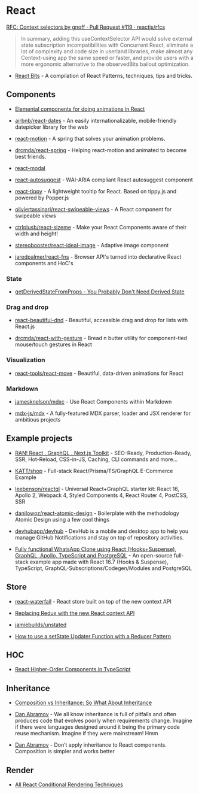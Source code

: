 # React

[RFC: Context selectors by gnoff · Pull Request #119 · reactjs/rfcs](https://github.com/reactjs/rfcs/pull/119)

> In summary, adding this useContextSelector API would solve external state subscription incompatibilities with Concurrent React, eliminate a lot of complexity and code size in userland libraries, make almost any Context-using app the same speed or faster, and provide users with a more ergonomic alternative to the observedBits bailout optimization.

- [React Bits](https://vasanthk.gitbooks.io/react-bits/) - A compilation of React Patterns, techniques, tips and tricks.

## Components

- [Elemental components for doing animations in React](https://github.com/nitin42/animate-components)

- [airbnb/react-dates](https://github.com/airbnb/react-dates) - An easily internationalizable, mobile-friendly datepicker library for the web

- [react-motion](https://github.com/chenglou/react-motion) - A spring that solves your animation problems.

- [drcmda/react-spring](https://github.com/drcmda/react-spring) - Helping react-motion and animated to become best friends.

- [react-modal](https://github.com/reactjs/react-modal)

- [react-autosuggest](https://github.com/moroshko/react-autosuggest) - WAI-ARIA compliant React autosuggest component

- [react-tippy](https://github.com/tvkhoa/react-tippy/) - A lightweight tooltip for React. Based on tippy.js and powered by Popper.js

- [oliviertassinari/react-swipeable-views](https://github.com/oliviertassinari/react-swipeable-views) - A React component for swipeable views

- [ctrlplusb/react-sizeme](https://github.com/ctrlplusb/react-sizeme) - Make your React Components aware of their width and height!

- [stereobooster/react-ideal-image](https://github.com/stereobooster/react-ideal-image) - Adaptive image component

- [jaredpalmer/react-fns](https://github.com/jaredpalmer/react-fns) - Browser API's turned into declarative React components and HoC's

### State

- [getDerivedStateFromProps - You Probably Don't Need Derived State](https://reactjs.org/blog/2018/06/07/you-probably-dont-need-derived-state.html#recommendation-fully-uncontrolled-component-with-a-key)

### Drag and drop

- [react-beautiful-dnd](https://github.com/atlassian/react-beautiful-dnd) - Beautiful, accessible drag and drop for lists with React.js

- [drcmda/react-with-gesture](https://github.com/drcmda/react-with-gesture) - Bread n butter utility for component-tied mouse/touch gestures in React

### Visualization

- [react-tools/react-move](https://github.com/react-tools/react-move) - Beautiful, data-driven animations for React

### Markdown

- [jamesknelson/mdxc](https://github.com/jamesknelson/mdxc) - Use React Components within Markdown

- [mdx-js/mdx](https://github.com/mdx-js/mdx) - A fully-featured MDX parser, loader and JSX renderer for ambitious projects

## Example projects

- [RAN! React . GraphQL . Next.js Toolkit](https://github.com/Sly777/ran) - SEO-Ready, Production-Ready, SSR, Hot-Reload, CSS-in-JS, Caching, CLI commands and more...

- [KATT/shop](https://github.com/KATT/shop) - Full-stack React/Prisma/TS/GraphQL E-Commerce Example

- [leebenson/reactql](https://github.com/leebenson/reactql) - Universal React+GraphQL starter kit: React 16, Apollo 2, Webpack 4, Styled Components 4, React Router 4, PostCSS, SSR

- [danilowoz/react-atomic-design](https://github.com/danilowoz/react-atomic-design) - Boilerplate with the methodology Atomic Design using a few cool things

- [devhubapp/devhub](https://github.com/devhubapp/devhub) - DevHub is a mobile and desktop app to help you manage GitHub Notifications and stay on top of repository activities.

- [Fully functional WhatsApp Clone using React (Hooks+Suspense), GraphQL, Apollo, TypeScript and PostgreSQL](https://medium.com/the-guild/whatsapp-clone-using-react-hooks-suspense-graphql-apollo-typescript-and-postgresql-de1840c27d21) - An open-source full-stack example app made with React 16.7 (Hooks & Suspense), TypeScript, GraphQL-Subscriptions/Codegen/Modules and PostgreSQL

## Store

- [react-waterfall](https://github.com/didierfranc/react-waterfall) - React store built on top of the new context API

- [Replacing Redux with the new React context API](https://medium.freecodecamp.org/replacing-redux-with-the-new-react-context-api-8f5d01a00e8c)

- [jamiebuilds/unstated](https://github.com/jamiebuilds/unstated)

- [How to use a setState Updater Function with a Reducer Pattern](https://codedaily.io/tutorials/40/How-to-use-a-setState-Updater-Function-with-a-Reducer-Pattern)

## HOC

- [React Higher-Order Components in TypeScript](https://medium.com/@jrwebdev/react-higher-order-component-patterns-in-typescript-42278f7590fb)

## Inheritance

- [Composition vs Inheritance: So What About Inheritance](https://reactjs.org/docs/composition-vs-inheritance.html#so-what-about-inheritance)

- [Dan Abramov](https://twitter.com/dan_abramov/status/990989827981094912?lang=en) - We all know inheritance is full of pitfalls and often produces code that evolves poorly when requirements change. Imagine if there were languages designed around it being the primary code reuse mechanism. Imagine if they were mainstream! Hmm

- [Dan Abramov](https://twitter.com/dan_abramov/status/752643494972383232?lang=en) - Don’t apply inheritance to React components. Composition is simpler and works better

## Render

- [All React Conditional Rendering Techniques](https://www.robinwieruch.de/conditional-rendering-react/)
